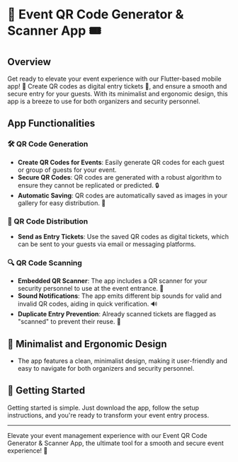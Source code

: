 
# 🎉 Event QR Code Generator & Scanner App 🎟️

## Overview
Get ready to elevate your event experience with our Flutter-based mobile app! 🚀 Create QR codes as digital entry tickets 🎫, and ensure a smooth and secure entry for your guests. With its minimalist and ergonomic design, this app is a breeze to use for both organizers and security personnel.

## App Functionalities

### 🛠 QR Code Generation
- **Create QR Codes for Events**: Easily generate QR codes for each guest or group of guests for your event.
- **Secure QR Codes**: QR codes are generated with a robust algorithm to ensure they cannot be replicated or predicted. 🔒
- **Automatic Saving**: QR codes are automatically saved as images in your gallery for easy distribution. 📲

### 💌 QR Code Distribution
- **Send as Entry Tickets**: Use the saved QR codes as digital tickets, which can be sent to your guests via email or messaging platforms.

### 🔍 QR Code Scanning
- **Embedded QR Scanner**: The app includes a QR scanner for your security personnel to use at the event entrance. 🚪
- **Sound Notifications**: The app emits different bip sounds for valid and invalid QR codes, aiding in quick verification. 🔊
- **Duplicate Entry Prevention**: Already scanned tickets are flagged as "scanned" to prevent their reuse. 🚫

## 🌟 Minimalist and Ergonomic Design
- The app features a clean, minimalist design, making it user-friendly and easy to navigate for both organizers and security personnel.

## 🚀 Getting Started
Getting started is simple. Just download the app, follow the setup instructions, and you're ready to transform your event entry process.

---

Elevate your event management experience with our Event QR Code Generator & Scanner App, the ultimate tool for a smooth and secure event experience! 🌈
